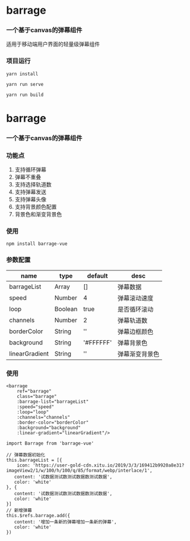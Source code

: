 # barrage
### 一个基于canvas的弹幕组件
适用于移动端用户界面的轻量级弹幕组件

### 项目运行
```
yarn install

yarn run serve

yarn run build
```

# barrage
### 一个基于canvas的弹幕组件


### 功能点

1. 支持循环弹幕
2. 弹幕不重叠
3. 支持选择轨道数
4. 支持弹幕发送
5. 支持弹幕头像
6. 支持背景颜色配置
7. 背景色和渐变背景色

### 使用

`npm install barrage-vue`

### 参数配置

| name | type | default | desc  |
| ------ | ------ | ------ | ------ |
| barrageList | Array | [] | 弹幕数据 |
| speed | Number | 4 | 弹幕滚动速度 |
| loop | Boolean | true | 是否循环滚动 |
| channels | Number | 2 | 弹幕轨道数 |
| borderColor | String | '' | 弹幕边框颜色 |
| background | String | '#FFFFFF' | 弹幕背景色 |
| linearGradient | String | '' | 弹幕渐变背景色 |

### 使用

```
<barrage
    ref="barrage"
    class="barrage"
    :barrage-list="barrageList"
    :speed="speed"
    :loop="loop"
    :channels="channels"
    :border-color="borderColor"
    :background="background"
    :linear-gradient="linearGradient"/>

import Barrage from 'barrage-vue'

// 弹幕数据初始化
this.barrageList = [{
	icon: 'https://user-gold-cdn.xitu.io/2019/3/3/169412b9920a8e31?imageView2/1/w/100/h/100/q/85/format/webp/interlace/1',
   content: '试数据测试数测试数据数测试数据',
   color: 'white'
}, {
   content: '试数据测试数测试数据数测试数据',
   color: 'white'
}]
// 新增弹幕
this.$refs.barrage.add({
   content: '增加一条新的弹幕增加一条新的弹幕',
   color: 'white'
})
```



